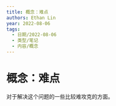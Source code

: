 ```yaml
---
title: 概念：难点
authors: Ethan Lin
year: 2022-08-06 
tags:
  - 日期/2022-08-06 
  - 类型/笔记 
  - 内容/概念 
---
```



# 概念：难点





对于解决这个问题的一些比较难攻克的方面。

